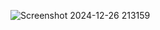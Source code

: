 ![Screenshot 2024-12-26 213159](https://github.com/user-attachments/assets/0674f3c4-2857-4a34-a086-872ab8d5c170)

